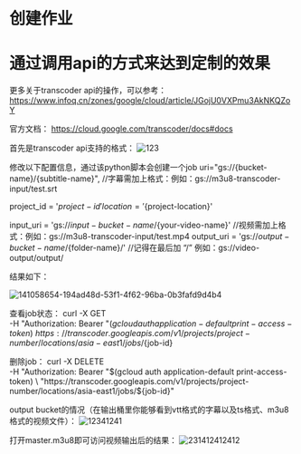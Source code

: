 # 创建作业
# 通过调用api的方式来达到定制的效果

更多关于transcoder api的操作，可以参考：
https://www.infoq.cn/zones/google/cloud/article/JGojU0VXPmu3AkNKQZoY

官方文档：
https://cloud.google.com/transcoder/docs#docs

首先是transcoder api支持的格式：
![123](https://user-images.githubusercontent.com/51317683/141058529-38ab2aa7-bc68-4eca-9d31-24f04473c802.png)

修改以下配置信息，通过该python脚本会创建一个job
uri="gs://{bucket-name}/{subtitle-name}",     //字幕需加上格式：例如：gs://m3u8-transcoder-input/test.srt

project_id = '${project-id}'
location = '${project-location}'

input_uri = 'gs://${input-bucket-name}/${your-video-name}'          //视频需加上格式：例如：gs://m3u8-transcoder-input/test.mp4
output_uri = 'gs://${output-bucket-name}/${folder-name}/'          //记得在最后加 “/”   例如：gs://video-output/output/

结果如下：

![141058654-194ad48d-53f1-4f62-96ba-0b3fafd9d4b4](https://user-images.githubusercontent.com/51317683/144533840-3b09bdf0-653e-40bd-9c48-24b5455922a6.png)

查看job状态：
curl -X GET \
-H "Authorization: Bearer "$(gcloud auth application-default print-access-token) \
https://transcoder.googleapis.com/v1/projects/project-number/locations/asia-east1/jobs/${job-id}

删除job：
curl -X DELETE \
-H "Authorization: Bearer "$(gcloud auth application-default print-access-token) \
"https://transcoder.googleapis.com/v1/projects/project-number/locations/asia-east1/jobs/${job-id}"

output bucket的情况（在输出桶里你能够看到vtt格式的字幕以及ts格式、m3u8格式的视频文件）：
![12341241](https://user-images.githubusercontent.com/51317683/141058884-50cb1b92-63c0-4015-9003-4ffda906b5ae.png)

打开master.m3u8即可访问视频输出后的结果：
![231412412412](https://user-images.githubusercontent.com/51317683/141058903-c226f392-05c2-4a7f-a8f6-0d40ffaa3670.png)

